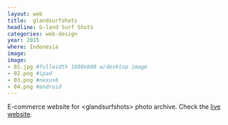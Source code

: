 ```yaml
---
layout: web
title:  glandsurfshots
headline: G-land Surf Shots
categories: web-design
year: 2015
where: Indonesia
image:
image:
- 01.jpg #fullwidth 1680x800 w/desktop image
- 02.png #ipad
- 03.png #nexus6
- 04.png #android
---
```

E-commerce website for &lt;glandsurfshots&gt; photo archive.
Check the [live website](http://glandsurfshots.com).
